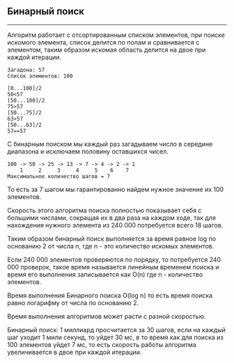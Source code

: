 Бинарный поиск
---
---
Алгоритм работает с отсортированным списком элементов, при поиске
искомого элемента, список делится по полам и сравнивается с элементом,
таким образом искомая область делится на двое при каждой итерации.

    Загадона: 57
    Список элементов: 100 
    
    [0...100]/2
    50<57
    [50...100]/2
    75>57
    [50...75]/2
    63>57
    [50...63]/2
    57==57 

С бинарным поиском мы каждый раз загадываем число в середине диапазона
и исключаем половину оставшихся чисел.

    100 -> 50 -> 25 -> 13 -> 7 -> 4 -> 2 -> 1
        1     2     3     4     5    6    7
    Максимальное количество шагов = 7

То есть за 7 шагом мы гарантированно найдем нужное значение их 100 
элементов.

Скорость этого алгоритма поиска полностью показывает себя с большими 
числами, сокращая их в два раза на каждом ходе, так для нахождения 
нужного элемента из 240 000 потребуется всего 18 шагов.

Таким образом бинарный поиск выполняется за время равное log по
основанию 2 от числа n, где n - это количество искомых элементов.

Если 240 000 элементов проверяются по порядку, то потребуется 240 000
проверок, такое время называется линейным временем поиска и время его
выполнения записывается как O(n) где n - количество элементов.

Время выполнения Бинарного поиска O(log n) то есть время поиска равно
логарифму от числа по основанию 2.

Время выполнения алгоритмов может расти с разной скоростью.

Бинарный поиск: 1 миллиард просчитается за 30 шагов, если на каждый 
шаг уходит 1 мили секунд, то уйдет 30 мс, в то время как для поиска
из 100 элементов уйдет 7 мс, то есть скорость работы алгоритма 
увеличивается в двое при каждой итерации.
